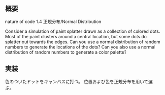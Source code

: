 ## 概要
nature of code 1.4
正規分布/Normal Distribution

Consider a simulation of paint splatter drawn as a collection of colored dots. Most of the paint clusters around a central location, but some
dots do splatter out towards the edges. Can you use a normal distribution of random numbers to generate the locations of the dots? Can you
also use a normal distribution of random numbers to generate a color palette?

## 実装
色のついたドットをキャンバスに打つ。
位置および色を正規分布を用いて選ぶ。